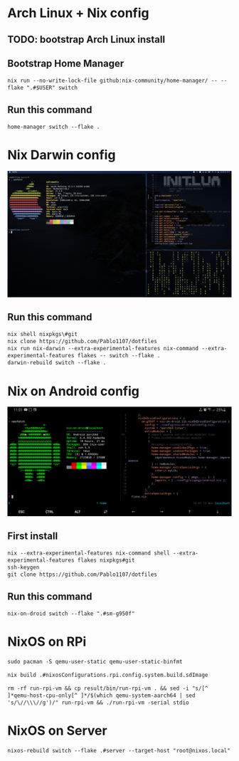 # Arch Linux + Nix config

## TODO: bootstrap Arch Linux install

## Bootstrap Home Manager
```
nix run --no-write-lock-file github:nix-community/home-manager/ -- --flake ".#$USER" switch
```

## Run this command
```
home-manager switch --flake .
```

# Nix Darwin config

![Nix Darwin Screenshot](./screenshots/nix-darwin-screenshot.png)

## Run this command
```
nix shell nixpkgs\#git
nix clone https://github.com/Pablo1107/dotfiles
nix run nix-darwin --extra-experimental-features nix-command --extra-experimental-features flakes -- switch --flake .
darwin-rebuild switch --flake .
```

# Nix on Android config

![Nix on Droid Screenshot](./screenshots/nix-on-droid-screenshot.jpg)

## First install
```
nix --extra-experimental-features nix-command shell --extra-experimental-features flakes nixpkgs#git
ssh-keygen
git clone https://github.com/Pablo1107/dotfiles
```

## Run this command
```
nix-on-droid switch --flake ".#sm-g950f"
```

# NixOS on RPi
```
sudo pacman -S qemu-user-static qemu-user-static-binfmt
```

```
nix build .#nixosConfigurations.rpi.config.system.build.sdImage
```

```
rm -rf run-rpi-vm && cp result/bin/run-rpi-vm . && sed -i "s/[^ ]*qemu-host-cpu-only[^ ]*/$(which qemu-system-aarch64 | sed 's/\//\\\//g')/" run-rpi-vm && ./run-rpi-vm -serial stdio
```

# NixOS on Server

```
nixos-rebuild switch --flake .#server --target-host "root@nixos.local"
```

